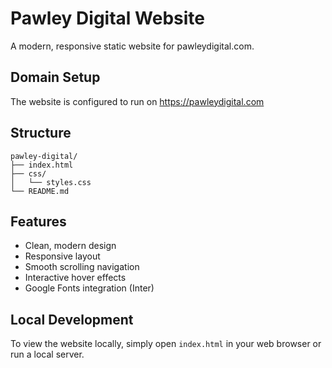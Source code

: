 # Pawley Digital Website

A modern, responsive static website for pawleydigital.com.

## Domain Setup

The website is configured to run on https://pawleydigital.com

## Structure

```
pawley-digital/
├── index.html
├── css/
│   └── styles.css
└── README.md
```

## Features

- Clean, modern design
- Responsive layout
- Smooth scrolling navigation
- Interactive hover effects
- Google Fonts integration (Inter)

## Local Development

To view the website locally, simply open `index.html` in your web browser or run a local server.
